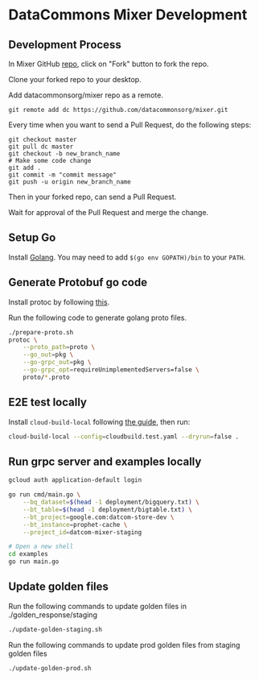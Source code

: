 # DataCommons Mixer Development

## Development Process

In Mixer GitHub [repo](https://github.com/datacommonsorg/mixer), click on "Fork"
button to fork the repo.

Clone your forked repo to your desktop.

Add datacommonsorg/mixer repo as a remote.

```shell
git remote add dc https://github.com/datacommonsorg/mixer.git
```

Every time when you want to send a Pull Request, do the following steps:

```shell
git checkout master
git pull dc master
git checkout -b new_branch_name
# Make some code change
git add .
git commit -m "commit message"
git push -u origin new_branch_name
```

Then in your forked repo, can send a Pull Request.

Wait for approval of the Pull Request and merge the change.

## Setup Go

Install [Golang](https://golang.org/doc/install). You may need to add `$(go env GOPATH)/bin` to your `PATH`.

## Generate Protobuf go code

Install protoc by following
[this](http://google.github.io/proto-lens/installing-protoc.html).

Run the following code to generate golang proto files.

```bash
./prepare-proto.sh
protoc \
    --proto_path=proto \
    --go_out=pkg \
    --go-grpc_out=pkg \
    --go-grpc_opt=requireUnimplementedServers=false \
    proto/*.proto
```

## E2E test locally

Install `cloud-build-local` following
[the guide](https://cloud.google.com/cloud-build/docs/build-debug-locally), then
run:

```bash
cloud-build-local --config=cloudbuild.test.yaml --dryrun=false .
```

## Run grpc server and examples locally

```bash
gcloud auth application-default login

go run cmd/main.go \
    --bq_dataset=$(head -1 deployment/bigquery.txt) \
    --bt_table=$(head -1 deployment/bigtable.txt) \
    --bt_project=google.com:datcom-store-dev \
    --bt_instance=prophet-cache \
    --project_id=datcom-mixer-staging

# Open a new shell
cd examples
go run main.go
```

## Update golden files

Run the following commands to update golden files in ./golden_response/staging

```bash
./update-golden-staging.sh
```

Run the following commands to update prod golden files from staging golden files

```bash
./update-golden-prod.sh
```
